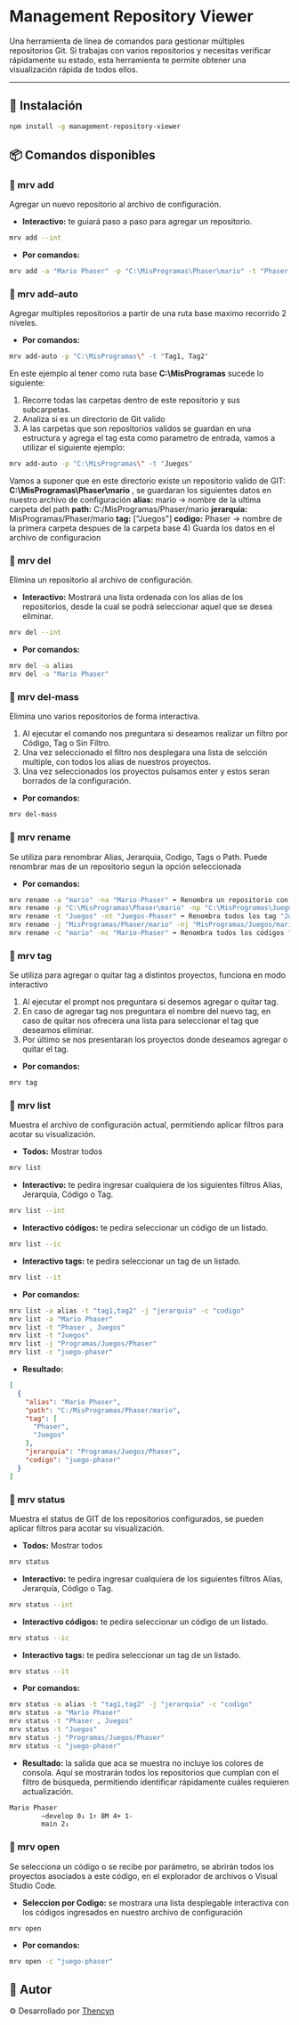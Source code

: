 # Management Repository Viewer

Una herramienta de línea de comandos para gestionar múltiples repositorios Git. Si trabajas con varios repositorios y necesitas verificar rápidamente su estado, esta herramienta te permite obtener una visualización rápida de todos ellos.

---

## 🚀 Instalación

```sh
npm install -g management-repository-viewer
```




## 📦 Comandos disponibles

### 🔹 mrv add
Agregar un nuevo repositorio al archivo de configuración.

- **Interactivo:** te guiará paso a paso para agregar un repositorio.
```sh
mrv add --int
```

- **Por comandos:**
```sh
mrv add -a "Mario Phaser" -p "C:\MisProgramas\Phaser\mario" -t "Phaser , Juegos" -j "Programas/Juegos/Phaser" -c "juego-phaser"
```



### 🔹 mrv add-auto
Agregar multiples repositorios a partir de una ruta base maximo recorrido 2 niveles.

- **Por comandos:**
```sh
mrv add-auto -p "C:\MisProgramas\" -t "Tag1, Tag2"
```
En este ejemplo al tener como ruta base **C:\MisProgramas** sucede lo siguiente:
1) Recorre todas las carpetas dentro de este repositorio y sus subcarpetas.
2) Analiza si es un directorio de Git valido
3) A las carpetas que son repositorios validos se guardan en una estructura y agrega el tag esta como parametro de entrada, vamos a utilizar el siguiente ejemplo:
```sh
mrv add-auto -p "C:\MisProgramas\" -t "Juegos"
```
Vamos a suponer que en este directorio existe un repositorio valido de GIT: **C:\MisProgramas\Phaser\mario** , se guardaran los siguientes datos en nuestro archivo de configuración
  **alias:** mario  $\rightarrow$ nombre de la ultima carpeta del path
  **path:** C:/MisProgramas/Phaser/mario
  **jerarquia:** MisProgramas/Phaser/mario
  **tag:** ["Juegos"]
  **codigo:** Phaser $\rightarrow$ nombre de la primera carpeta despues de la carpeta base
4) Guarda los datos en el archivo de configuracion



### 🔹 mrv del
Elimina un repositorio al archivo de configuración.

- **Interactivo:** Mostrará una lista ordenada con los alias de los repositorios, desde la cual se podrá seleccionar aquel que se desea eliminar.
```sh
mrv del --int 
```

- **Por comandos:**
```sh
mrv del -a alias
mrv del -a "Mario Phaser"
```



### 🔹 mrv del-mass
Elimina uno varios repositorios de forma interactiva.
1) Al ejecutar el comando nos preguntara si deseamos realizar un filtro por Código, Tag o Sin Filtro.
2) Una vez seleccionado el filtro nos desplegara una lista de selcción multiple, con todos los alias de nuestros proyectos.
3) Una vez seleccionados los proyectos pulsamos enter y estos seran borrados de la configuración.

- **Por comandos:**
```sh
mrv del-mass
```



### 🔹 mrv rename
Se utiliza para renombrar Alias, Jerarquia, Codigo, Tags o Path. Puede renombrar mas de un repositorio segun la opción seleccionada

- **Por comandos:**
```sh
mrv rename -a "mario" -na "Mario-Phaser" ➡️ Renombra un repositorio con el alias de mario a Mario-Phaser
mrv rename -p "C:\MisProgramas\Phaser\mario" -np "C:\MisProgramas\Juegos\mario" ➡️ Modifica el path de un repositorio
mrv rename -t "Juegos" -nt "Juegos-Phaser" ➡️ Renombra todos los tag "Juegos" que se encuentran en el archivo de configuración por otro tag llamado "Juegos-Phaser"
mrv rename -j "MisProgramas/Phaser/mario" -nj "MisProgramas/Juegos/mario" ➡️ Renombra todas las jerarquias "MisProgramas/Phaser/mario" por "MisProgramas/Juegos/mario"
mrv rename -c "mario" -nc "Mario-Phaser" ➡️ Renombra todos los códigos "mario" por "Mario-Phaser"
```



### 🔹 mrv tag
Se utiliza para agregar o quitar tag a distintos proyectos, funciona en modo interactivo
1) Al ejecutar el prompt nos preguntara si desemos agregar o quitar tag.
2) En caso de agregar tag nos preguntara el nombre del nuevo tag, en caso de quitar nos ofrecera una lista para seleccionar el tag que deseamos eliminar.
3) Por último se nos presentaran los proyectos donde deseamos agregar o quitar el tag.

- **Por comandos:**
```sh
mrv tag
```



### 🔹 mrv list
Muestra el archivo de configuración actual, permitiendo aplicar filtros para acotar su visualización.

- **Todos:** Mostrar todos
```sh
mrv list
```

- **Interactivo:** te pedira ingresar cualquiera de los siguientes filtros Alias, Jerarquía, Código o Tag.
```sh
mrv list --int
```

- **Interactivo códigos:** te pedira seleccionar un código de un listado.
```sh
mrv list --ic
```

- **Interactivo tags:** te pedira seleccionar un tag de un listado.
```sh
mrv list --it
```

- **Por comandos:**
```sh
mrv list -a alias -t "tag1,tag2" -j "jerarquia" -c "codigo"
mrv list -a "Mario Phaser" 
mrv list -t "Phaser , Juegos" 
mrv list -t "Juegos" 
mrv list -j "Programas/Juegos/Phaser" 
mrv list -c "juego-phaser"
```

- **Resultado:**
```json
[
  {
    "alias": "Mario Phaser",
    "path": "C:/MisProgramas/Phaser/mario",
    "tag": [
      "Phaser",
      "Juegos"
    ],
    "jerarquia": "Programas/Juegos/Phaser",
    "codigo": "juego-phaser"
  }
]
```



### 🔹 mrv status
Muestra el status de GIT de los repositorios configurados, se pueden aplicar filtros para acotar su visualización.

- **Todos:** Mostrar todos
```sh
mrv status
```

- **Interactivo:** te pedira ingresar cualquiera de los siguientes filtros Alias, Jerarquía, Código o Tag.
```sh
mrv status --int
```

- **Interactivo códigos:** te pedira seleccionar un código de un listado.
```sh
mrv status --ic
```

- **Interactivo tags:** te pedira seleccionar un tag de un listado.
```sh
mrv status --it
```

- **Por comandos:**
```sh
mrv status -a alias -t "tag1,tag2" -j "jerarquia" -c "codigo"
mrv status -a "Mario Phaser" 
mrv status -t "Phaser , Juegos" 
mrv status -t "Juegos" 
mrv status -j "Programas/Juegos/Phaser" 
mrv status -c "juego-phaser"
```

- **Resultado:** la salida que aca se muestra no incluye los colores de consola. Aquí se mostrarán todos los repositorios que cumplan con el filtro de búsqueda, permitiendo identificar rápidamente cuáles requieren actualización.
```sh
Mario Phaser
        ~develop 0↓ 1↑ 8M 4+ 1-
        main 2↓
```



### 🔹 mrv open
Se selecciona un código o se recibe por parámetro, se abrirán todos los proyectos asociados a este código, en el explorador de archivos o Visual Studio Code.

- **Seleccion por Codigo:** se mostrara una lista desplegable interactiva con los códigos ingresados en nuestro archivo de configuración
```sh
mrv open
```

- **Por comandos:**
```sh
mrv open -c "juego-phaser"
```




## 🧠 Autor

⚙️ Desarrollado por [Thencyn](https://github.com/thencyn)